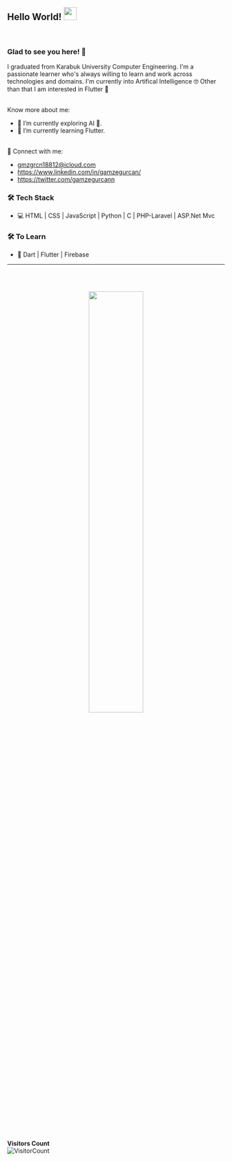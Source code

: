 
## Hello World! <img src="https://raw.githubusercontent.com/syedareehaquasar/syedareehaquasar/master/gifs/Hi.gif" width="30px"></h2>
<br />



### Glad to see you here! 🤩 &nbsp;
I graduated from Karabuk University Computer Engineering. I'm a passionate learner who's always willing to learn and work across technologies and domains. I'm currently into Artifical Intelligence 🤓 Other than that I am interested in Flutter 💙

<br />
Know more about me:

- 🔭 I’m currently exploring AI 🚀.
- 🌱 I’m currently learning Flutter.
  

<br>
💬 Connect with me:

-  gmzgrcn18812@icloud.com
-  https://www.linkedin.com/in/gamzegurcan/
-  https://twitter.com/gamzegurcann
   

<h3>🛠 Tech Stack</h3>



- 💻 HTML | CSS | JavaScript | Python | C | PHP-Laravel | ASP.Net Mvc   

<h3>🛠 To Learn</h3>

- 🔧 Dart | Flutter | Firebase

<hr>

<br/><br/>


<p align="center"><img width="50%" src="https://github-readme-stats.vercel.app/api?username=gamzegurcan&show_icons=true" /></p>




**Visitors Count**  
![VisitorCount](https://profile-counter.glitch.me/{gamzegurcan}/count.svg)



